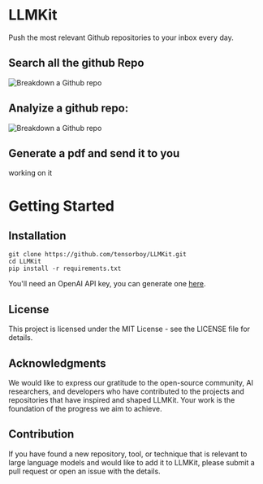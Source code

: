 # LLMKit
Push the most relevant Github repositories to your inbox every day.

## Search all the github Repo
![Breakdown a Github repo](<https://github.com/tensorboy/LLMKit/blob/dev/assets/search_github.png>)


## Analyize a github repo:
![Breakdown a Github repo](<https://github.com/tensorboy/LLMKit/blob/dev/assets/code_analyzer.png>)

## Generate a pdf and send it to you
working on it


# Getting Started

## Installation
```shell
git clone https://github.com/tensorboy/LLMKit.git
cd LLMKit
pip install -r requirements.txt
```
You'll need an OpenAI API key, you can generate one [here](https://beta.openai.com/account/api-keys).

## License
This project is licensed under the MIT License - see the LICENSE file for details.

## Acknowledgments
We would like to express our gratitude to the open-source community, AI researchers, and developers who have contributed to the projects and repositories that have inspired and shaped LLMKit. Your work is the foundation of the progress we aim to achieve.

## Contribution
If you have found a new repository, tool, or technique that is relevant to large language models and would like to add it to LLMKit, please submit a pull request or open an issue with the details.
